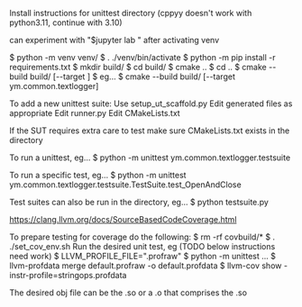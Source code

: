 Install instructions for unittest directory
(cppyy doesn't work with python3.11, continue with 3.10)

can experiment with "$jupyter lab <name-of-file>" after activating venv

$ python -m venv venv/
$ . ./venv/bin/activate
$ python -m pip install -r requirements.txt
$ mkdir build/
$ cd build/
$ cmake ..
$ cd ..
$ cmake --build build/ [--target <suite-name>]
$ eg...
$ cmake --build build/ [--target ym.common.textlogger]

To add a new unittest suite:
Use setup_ut_scaffold.py
Edit generated files as appropriate
Edit runner.py
Edit CMakeLists.txt

If the SUT requires extra care to test make sure CMakeLists.txt exists in the directory

To run a unittest, eg...
$ python -m unittest ym.common.textlogger.testsuite

To run a specific test, eg...
$ python -m unittest ym.common.textlogger.testsuite.TestSuite.test_OpenAndClose

Test suites can also be run in the directory, eg...
$ python testsuite.py

<https://clang.llvm.org/docs/SourceBasedCodeCoverage.html>

To prepare testing for coverage do the following:
$ rm -rf covbuild/*
$ . ./set_cov_env.sh
Run the desired unit test, eg (TODO below instructions need work)
   $ LLVM_PROFILE_FILE="<filename>.profraw"
   $ python -m unittest ...
$ llvm-profdata merge default.profraw -o default.profdata
$ llvm-cov show <desired-obj-file> -instr-profile=stringops.profdata

The desired obj file can be the .so or a .o that comprises the .so
